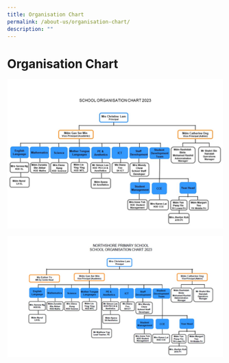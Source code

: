 ```yaml
---
title: Organisation Chart
permalink: /about-us/organisation-chart/
description: ""
---
```

# **Organisation Chart**

![](/images/School_Org_Chart_Jan%202023.jpg)

![](/images/school_org_chart_jun%202023.jpg)